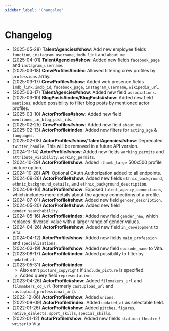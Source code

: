 ```yaml
---
sidebar_label: 'Changelog'
---
```


# Changelog

- (2025-05-28) **TalentAgencies#show**: Add new employee fields `function`, `instagram_username`, `imdb_link` and `about_me`
- (2025-04-01) **TalentAgencies#show**: Added new fields `facebook_page` and `instagram_username`.
- (2025-03-18) **CrewProfiles#index**: Allowed filtering crew profiles by `professions` array.
- (2025-03-17) **CrewProfiles#show**: Added web presence fields `imdb_link`, `imdb_id`, `facebook_page`, `instagram_username`, `wikipedia_url`.
- (2025-03-17) **TalentAgencies#show**: Added new field `associations`.
- (2025-03-10) **BlogPosts#index/BlogPosts#show**: Added new field `mentions`; added possibility to filter blog posts by mentioned actor profiles.
- (2025-03-10) **ActorProfiles#show**: Added new field `mentioned_in_blog_post_ids`.
- (2025-02-25) **CrewProfiles#show**: Added new field `about_me`.
- (2025-02-13) **ActorProfile#index**: Added new filters for `acting_age` & `languages`.
- (2025-02-08) **ActorProfiles#show/TalentAgencies#show**: Deprecated `twitter_handle`. This will be removed in a future API version.
- (2024-11-14) **ActorProfile#show**: Added new fields `working_permits` and `attribute_visibility.working_permits`.
- (2024-10-29) **ActorProfile#show**: Added `:thumb_large` 500x500 profile picture option.
- (2024-10-28) **API**: Optional OAuth Authorization added to all endpoints.
- (2024-09-26) **ActorProfile#show**: Added new fields `ethnic_background`, `ethnic_background_details`, and `ethnic_background_description`.
- (2024-08-16) **ActorProfile#show**: Exposed `talent_agency_connections`, which includes more details about the agency connections of a profile.
- (2024-07-01) **ActorProfile#show**: Added new field `gender_description`.
- (2024-05-20) **ActorProfile#show**: Added new field `gender_searchability`.
- (2024-05-16) **ActorProfile#index**: Added new field `gender_new`, which replaces 'diverse' value with a larger range of gender values.
- (2024-04-26) **ActorProfile#show**: Added new field `in_development` to Vita.
- (2024-04-12) **ActorProfile#show**: Added new fields `main_profession` and `specializations`.
- (2024-03-19) **ActorProfile#show**: Added new field `episode_name` to Vita.
- (2023-08-17) **ActorProfile#index**: Added possibility to filter by `updated_at`.
- (2023-05-31) **ActorProfile#index**:
  - Also emit `picture_copyright` if `include_picture` is specified.
  - Added query field `representative`.
- (2023-04-26) **ActorProfile#show**: Added `filmmakers_url` and `filmmakers_cd_url` (formerly `castupload_url` and `castupload_professional_url`).
- (2022-12-06) **ActorProfile#show**: Added `unions`.
- (2022-09-09) **ActorProfile#index**: Added `updated_at` as selectable field.
- (2022-01-26) **ActorProfile#show**: Added `pitches`, `figures`, `native_dialects`, `sport_skills`, `special_skills`.
- (2022-01-12) **ActorProfile#show**: Added new fields `station` / `theatre` / `writer` to Vita.
